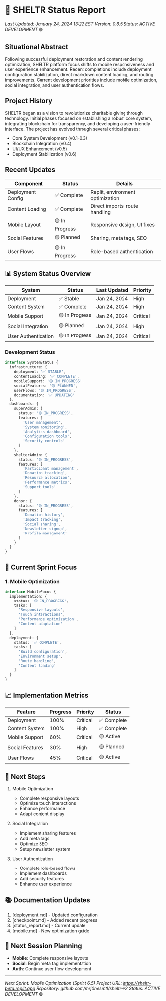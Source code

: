 # 🚀 SHELTR Status Report
*Last Updated: January 24, 2024 13:22 EST*
*Version: 0.6.5*
*Status: ACTIVE DEVELOPMENT* 🟢

## Situational Abstract
Following successful deployment restoration and content rendering optimization, SHELTR platform focus shifts to mobile responsiveness and user experience enhancement. Recent completions include deployment configuration stabilization, direct markdown content loading, and routing improvements. Current development priorities include mobile optimization, social integration, and user authentication flows.

## Project History
SHELTR began as a vision to revolutionize charitable giving through technology. Initial phases focused on establishing a robust core system, integrating blockchain for transparency, and developing a user-friendly interface. The project has evolved through several critical phases:
- Core System Development (v0.1-0.3)
- Blockchain Integration (v0.4)
- UI/UX Enhancement (v0.5)
- Deployment Stabilization (v0.6)

## Recent Updates
| Component | Status | Details |
|-----------|---------|---------|
| Deployment Config | ✅ Complete | Replit, environment optimization |
| Content Loading | ✅ Complete | Direct imports, route handling |
| Mobile Layout | 🟡 In Progress | Responsive design, UI fixes |
| Social Features | 🟡 Planned | Sharing, meta tags, SEO |
| User Flows | 🟡 In Progress | Role-based authentication |

## 📊 System Status Overview
| System | Status | Last Updated | Priority |
|--------|---------|--------------|-----------|
| Deployment | ✅ Stable | Jan 24, 2024 | High |
| Content System | ✅ Complete | Jan 24, 2024 | High |
| Mobile Support | 🟡 In Progress | Jan 24, 2024 | Critical |
| Social Integration | 🟡 Planned | Jan 24, 2024 | High |
| User Authentication | 🟡 In Progress | Jan 24, 2024 | Critical |

### Development Status
```typescript
interface SystemStatus {
  infrastructure: {
    deployment: '✅ STABLE',
    contentLoading: '✅ COMPLETE',
    mobileSupport: '🟡 IN_PROGRESS',
    socialFeatures: '🟡 PLANNED',
    userFlows: '🟡 IN_PROGRESS',
    documentation: '✅ UPDATING'
  },
  dashboards: {
    superAdmin: {
      status: '🟡 IN_PROGRESS',
      features: [
        'User management',
        'System monitoring',
        'Analytics dashboard',
        'Configuration tools',
        'Security controls'
      ]
    },
    shelterAdmin: {
      status: '🟡 IN_PROGRESS',
      features: [
        'Participant management',
        'Donation tracking',
        'Resource allocation',
        'Performance metrics',
        'Support tools'
      ]
    },
    donor: {
      status: '🟡 IN_PROGRESS',
      features: [
        'Donation history',
        'Impact tracking',
        'Social sharing',
        'Newsletter signup',
        'Profile management'
      ]
    }
  }
}
```

## 🎯 Current Sprint Focus

### 1. Mobile Optimization
```typescript
interface MobileFocus {
  implementation: {
    status: '🟡 IN_PROGRESS',
    tasks: [
      'Responsive layouts',
      'Touch interactions',
      'Performance optimization',
      'Content adaptation'
    ]
  },
  deployment: {
    status: '✅ COMPLETE',
    tasks: [
      'Build configuration',
      'Environment setup',
      'Route handling',
      'Content loading'
    ]
  }
}
```

## 📈 Implementation Metrics
| Feature | Progress | Priority | Status |
|---------|-----------|----------|---------|
| Deployment | 100% | Critical | ✅ Complete |
| Content System | 100% | High | ✅ Complete |
| Mobile Support | 60% | Critical | 🟡 Active |
| Social Features | 30% | High | 🟡 Planned |
| User Flows | 45% | Critical | 🟡 Active |

## 🔄 Next Steps
1. Mobile Optimization
   - Complete responsive layouts
   - Optimize touch interactions
   - Enhance performance
   - Adapt content display

2. Social Integration
   - Implement sharing features
   - Add meta tags
   - Optimize SEO
   - Setup newsletter system

3. User Authentication
   - Complete role-based flows
   - Implement dashboards
   - Add security features
   - Enhance user experience

## 📚 Documentation Updates
1. [deployment.md] - Updated configuration
2. [checkpoint.md] - Added recent progress
3. [status_report.md] - Current update
4. [mobile.md] - New optimization guide

## 📅 Next Session Planning
- **Mobile**: Complete responsive layouts
- **Social**: Begin meta tag implementation
- **Auth**: Continue user flow development

---
*Next Sprint: Mobile Optimization (Sprint 6.5)*
*Project URL: https://sheltr-beta.replit.app*
*Repository: github.com/mrj0nesmtl/sheltr-v2*
*Status: ACTIVE DEVELOPMENT* 🟢
